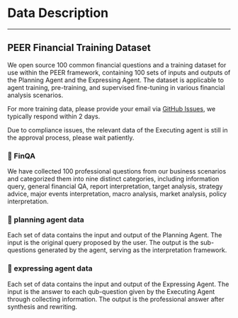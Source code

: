 # Data Description
****************************************
## PEER Financial Training Dataset
We open source 100 common financial questions and a training dataset for use within the PEER framework, containing 100 sets of inputs and outputs of the Planning Agent and the Expressing Agent. The dataset is applicable to agent training, pre-training, and supervised fine-tuning in various financial analysis scenarios. 

For more training data, please provide your email via [GitHub Issues](https://github.com/agentuniverse-ai/agentUniverse/issues), we typically respond within 2 days.

Due to compliance issues, the relevant data of the Executing agent is still in the approval process, please wait patiently.

### 🌟 FinQA
We have collected 100 professional questions from our business scenarios and categorized them into nine distinct categories, including information query, general financial QA, report interpretation, target analysis, strategy advice, major events interpretation, macro analysis, market analysis, policy interpretation. 

### 🌟 planning agent data
Each set of data contains the input and output of the Planning Agent. The input is the original query proposed by the user. The output is the sub-questions generated by the agent, serving as the interpretation framework.

### 🌟 expressing agent data
Each set of data contains the input and output of the Expressing Agent. The input is the answer to each qub-question given by the Executing Agent through collecting information. The output is the professional answer after synthesis and rewriting.
